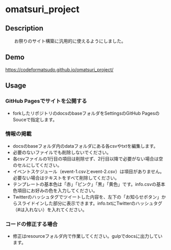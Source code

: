 # omatsuri_project

## Description
　　お祭りのサイト構築に汎用的に使えるようにしました。

## Demo
  https://codeformatsudo.github.io/omatsuri_project/

## Usage
### GitHub Pagesでサイトを公開する
* forkしたリポジトリのdocsのbaseフォルダをSettingsのGitHub PagesのSouceで指定します。


### 情報の掲載
* docsのbaseフォルダ内のdataフォルダにある各csvやtxtを編集します。
* 必要のないファイルでも削除しないでください。
* 各csvファイルの1行目の項目は削除せず、2行目以降で必要がない場合は空のセルにしてください。
* イベントスケジュール（event-1.csvとevent-2.csv）は項目がありません。必要ない場合はテキストをすべて削除してください。
* テンプレートの基本色は「赤」「ピンク」「黒」「黄色」です。info.csvの基本色項目にお好みの色を入力してください。
* Twitterのハッシュタグでツイートした内容を、左下の「お知らせボタン」からスライドインした部分に表示できます。info.txtにTwitterのハッシュタグ（#は入れない）を入れてください。

### コードの修正する場合
* 修正はresourceフォルダ内で作業してください。gulpでdocsに出力しています。
